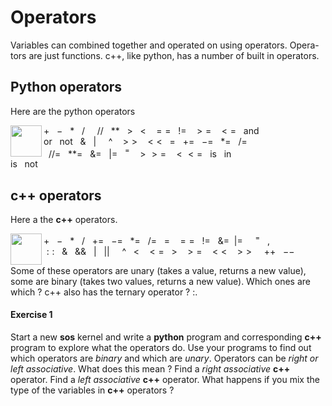 # Operators

Variables can combined together and operated on using operators. Opera-
tors are just functions. c++, like python, has a number of built in operators.

## Python operators

Here are the python operators

<img src="./../images/python-icon.jpeg" width=50 height=50 align="left"/>

$+$ &nbsp; $-$ &nbsp;  $*$ &nbsp; $/$ &nbsp; $%$ &nbsp; $//$ &nbsp; $**$ &nbsp; $>$ &nbsp; $<$ &nbsp; $==$ &nbsp; $!=$ &nbsp; $>=$ &nbsp; $<=$ &nbsp; and \
or &nbsp; not &nbsp; $\&$ &nbsp; $|$ &nbsp; $~$ ^  &nbsp; $>>$ &nbsp; $<<$ &nbsp; $=$ &nbsp; $+=$ &nbsp; $-=$ &nbsp; $*=$ &nbsp; $/=$ &nbsp; \
$%=$ &nbsp; $//=$ &nbsp; $**=$ &nbsp; $\&=$ &nbsp; $|=$ &nbsp; $^=$ &nbsp; $>>=$ &nbsp; $<<=$ &nbsp; is &nbsp; in \
is &nbsp; not


## c++ operators

Here a the __c++__ operators.

<img src="./../images/c++-icon.png" width=50 height=50 align="left"/>

$+$ &nbsp; $-$ &nbsp; $*$ &nbsp; $/$ &nbsp; $+=$ &nbsp; $-=$ &nbsp; $*=$ &nbsp; $/=$ &nbsp; $=$ &nbsp; $==$ &nbsp; $!=$ &nbsp; $\&=$ &nbsp;$|=$ &nbsp; $%=$ &nbsp; $^=$ &nbsp; $,$ \
$::$ &nbsp; $\&$ &nbsp; $\&\&$ &nbsp; $|$ &nbsp; $||$ &nbsp; $~$ ^ &nbsp; $<$ &nbsp; $<=$ &nbsp; $>$ &nbsp; $>=$ &nbsp; $<<$ &nbsp; $>>$ &nbsp; $%$ &nbsp; $++$ &nbsp; $--$

Some of these operators are unary (takes a value, returns a new value), some
are binary (takes two values, returns a new value). Which ones are which ?
c++ also has the ternary operator ? :.

#### Exercise 1

Start a new __sos__ kernel and write a __python__ program and corresponding __c++__ program to explore what
the operators do. Use your programs to find out which operators are _binary_
and which are _unary_. Operators can be _right or left associative_. What does
this mean ? Find a _right associative_ __c++__ operator. Find a _left associative_
__c++__ operator. What happens if you mix the type of the variables in __c++__
operators ?
